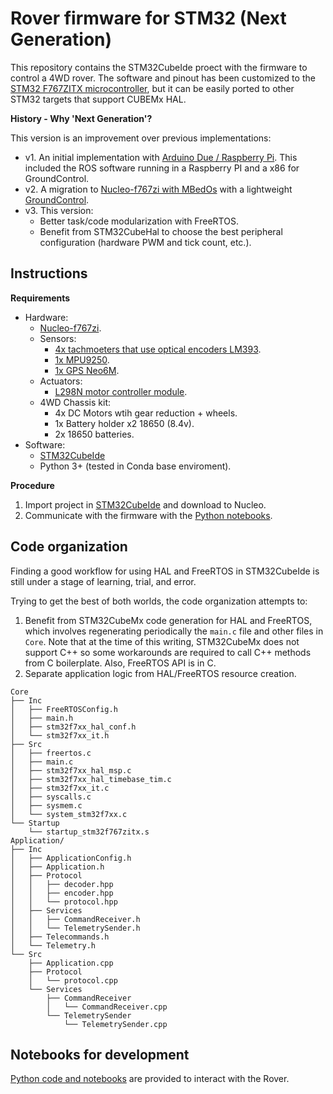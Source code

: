 Rover firmware for STM32 (Next Generation)
==========================================

This repository contains the STM32CubeIde proect with the firmware to control a 4WD rover. The software and pinout has been customized to the [STM32 F767ZITX microcontroller](https://www.st.com/en/microcontrollers-microprocessors/stm32f767zi.html), but it can be easily ported to other STM32 targets that support CUBEMx HAL.

**History - Why 'Next Generation'?**

This version is an improvement over previous implementations:

- v1. An initial implementation with [Arduino Due / Raspberry Pi](https://github.com/nhorro/rover-firmware). This included the ROS software running in a Raspberry PI and a x86 for GroundControl.
- v2. A migration to [Nucleo-f767zi with MBedOs](https://github.com/nhorro/ceai2020/tree/master/intro_se/workspace/rover_firmware) with a lightweight [GroundControl](https://github.com/nhorro/ceai2020/tree/master/intro_se/workspace/rover_groundcontrol).
- v3. This version:
   -  Better task/code modularization with FreeRTOS.
   -  Benefit from STM32CubeHal to choose the best peripheral configuration (hardware PWM and tick count, etc.).

Instructions
------------

**Requirements**

- Hardware:
    - [Nucleo-f767zi](https://www.st.com/en/evaluation-tools/nucleo-f767zi.html).
    - Sensors:
      - [4x tachmoeters that use optical encoders LM393](https://candy-ho.com/producto/sensor-optico-horquilla-velocidad-tacometro-lm393-arduino/).
      - [1x MPU9250](https://articulo.mercadolibre.com.ar/MLA-618704275-mpu-9250-mpu9250-acelerometro-magnetometro-giroscopo-arduino-_JM#position=2&search_layout=grid&type=item&tracking_id=5be31c5c-a195-44a5-9254-faf2f07b738c).
      - [1x GPS Neo6M](https://articulo.mercadolibre.com.ar/MLA-684956175-neo6m-gy-gps6mv2-gps-apm25-neo-6m-modulo-antena-a0129-_JM#position=2&search_layout=grid&type=item&tracking_id=110a4426-ee0b-4a96-8a97-0db8e81b4a8f).
    - Actuators:
      - [L298N motor controller module](https://candy-ho.com/producto/doble-puente-h-driver-l298n-motor-dc-arduino-arm-avr-l298/).    
    - 4WD Chassis kit:
        - 4x DC Motors wtih gear reduction + wheels.
        - 1x Battery holder x2 18650 (8.4v).
        - 2x 18650 batteries.
- Software:
    - [STM32CubeIde](https://www.st.com/en/development-tools/stm32cubeide.html)
    - Python 3+ (tested in Conda base enviroment).

**Procedure**

1. Import project in [STM32CubeIde](https://www.st.com/en/development-tools/stm32cubeide.html) and download to Nucleo.
2. Communicate with the firmware with the [Python notebooks](./Python/).

Code organization
-----------------

Finding a good workflow for using HAL and FreeRTOS in STM32CubeIde is still under a stage of learning, trial, and error. 

Trying to get the best of both worlds, the code organization attempts to:

1. Benefit from STM32CubeMx code generation for HAL and FreeRTOS, which involves regenerating periodically the `main.c` file and other files in `Core`. Note that at the time of this writing, STM32CubeMx does not support C++ so some workarounds are required to call C++ methods from C boilerplate. Also, FreeRTOS API is in C.
2. Separate application logic from HAL/FreeRTOS resource creation.

~~~
Core
├── Inc
│   ├── FreeRTOSConfig.h
│   ├── main.h
│   ├── stm32f7xx_hal_conf.h
│   └── stm32f7xx_it.h
├── Src
│   ├── freertos.c
│   ├── main.c
│   ├── stm32f7xx_hal_msp.c
│   ├── stm32f7xx_hal_timebase_tim.c
│   ├── stm32f7xx_it.c
│   ├── syscalls.c
│   ├── sysmem.c
│   └── system_stm32f7xx.c
└── Startup
    └── startup_stm32f767zitx.s
Application/
├── Inc
│   ├── ApplicationConfig.h
│   ├── Application.h
│   ├── Protocol
│   │   ├── decoder.hpp
│   │   ├── encoder.hpp
│   │   └── protocol.hpp
│   ├── Services
│   │   ├── CommandReceiver.h
│   │   └── TelemetrySender.h
│   ├── Telecommands.h
│   └── Telemetry.h
└── Src
    ├── Application.cpp
    ├── Protocol
    │   └── protocol.cpp
    └── Services
        ├── CommandReceiver
        │   └── CommandReceiver.cpp
        └── TelemetrySender
            └── TelemetrySender.cpp
~~~

Notebooks for development
-------------------------

[Python code and notebooks](./Python/) are provided to interact with the Rover.
